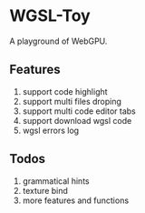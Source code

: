 # WGSL-Toy

A playground of WebGPU.

## Features

1. support code highlight
2. support multi files droping
3. support multi code editor tabs
4. support download wgsl code
5. wgsl errors log

## Todos

1. grammatical hints
2. texture bind
3. more features and functions
